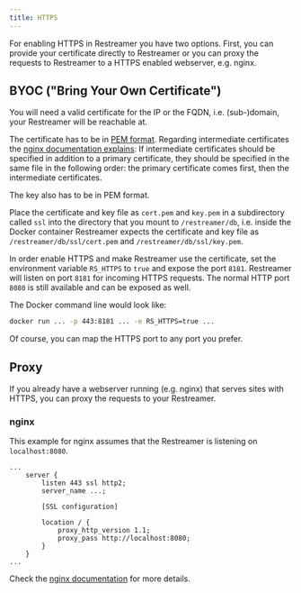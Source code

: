 ```yaml
---
title: HTTPS
---
```


For enabling HTTPS in Restreamer you have two options. First, you can provide your certificate directly to Restreamer or you can
proxy the requests to Restreamer to a HTTPS enabled webserver, e.g. nginx.

## BYOC ("Bring Your Own Certificate")

You will need a valid certificate for the IP or the FQDN, i.e. (sub-)domain, your Restreamer will be reachable at.

The certificate has to be in [PEM format](https://en.wikipedia.org/wiki/X.509#Certificate_filename_extensions). Regarding
intermediate certificates the [nginx documentation explains](http://nginx.org/en/docs/http/ngx_http_ssl_module.html#ssl_certificate):
If intermediate certificates should be specified in addition to a primary certificate, they should be specified in the same
file in the following order: the primary certificate comes first, then the intermediate certificates.

The key also has to be in PEM format.

Place the certificate and key file as `cert.pem` and `key.pem` in a subdirectory called `ssl` into the directory that you
mount to `/restreamer/db`, i.e. inside the Docker container Restreamer expects the certificate and key file as `/restreamer/db/ssl/cert.pem`
and `/restreamer/db/ssl/key.pem`.

In order enable HTTPS and make Restreamer use the certificate, set the environment variable `RS_HTTPS` to `true` and
expose the port `8181`. Restreamer will listen on port `8181` for incoming HTTPS requests. The normal HTTP port `8080` is still available
and can be exposed as well. 

The Docker command line would look like:

```bash
docker run ... -p 443:8181 ... -e RS_HTTPS=true ...
```

Of course, you can map the HTTPS port to any port you prefer.

## Proxy

If you already have a webserver running (e.g. nginx) that serves sites with HTTPS, you can proxy the requests to your Restreamer.

### nginx

This example for nginx assumes that the Restreamer is listening on `localhost:8080`.

```nginx
...
    server {
    	listen 443 ssl http2;
    	server_name ...;

    	[SSL configuration]

        location / {
    		proxy_http_version 1.1;
    		proxy_pass http://localhost:8080;
    	}
    }
...
```

Check the [nginx documentation](https://nginx.org/en/docs/) for more details.
